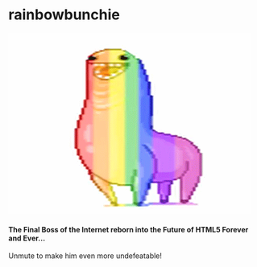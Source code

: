 # rainbowbunchie
![](rainbowbunchie.gif)
#### The Final Boss of the Internet reborn into the Future of HTML5 Forever and Ever... 

Unmute to make him even more undefeatable!
